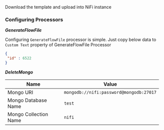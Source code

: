 Download the template and upload into NiFi instance

### Configuring Processors

***GenerateFlowFile*** 

Configuring `GenerateFlowFile` processor is simple. Just copy below data to `Custom Text` property of GenerateFlowFile Processor

```json
{
 "id" : 6522
}
```

***DeleteMongo***

| Name | Value |
| ---- | ----- |
| Mongo URI | `mongodb://nifi:password@mongodb:27017` |
| Mongo Database Name | `test` |
| Mongo Collection Name | `nifi` |
